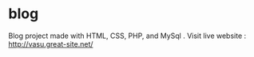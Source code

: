 # blog
Blog project made with HTML, CSS, PHP, and MySql .
Visit live website : http://vasu.great-site.net/
